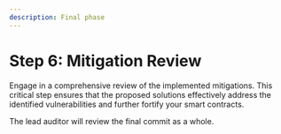 ```yaml
---
description: Final phase
---
```


# Step 6: Mitigation Review

Engage in a comprehensive review of the implemented mitigations. This critical step ensures that the proposed solutions effectively address the identified vulnerabilities and further fortify your smart contracts.

The lead auditor will review the final commit as a whole.&#x20;
